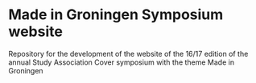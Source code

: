 # Made in Groningen Symposium website
Repository for the development of the website of the 16/17 edition of the annual Study Association Cover symposium with the theme Made in Groningen
